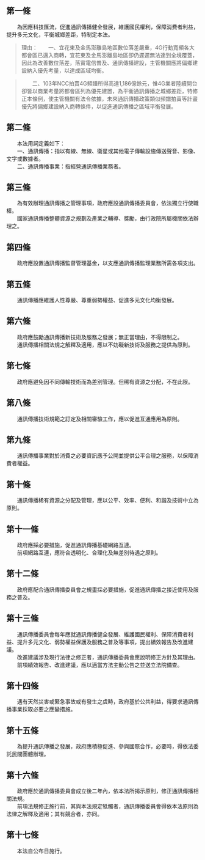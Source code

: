 第一條 
-------
　　為因應科技匯流，促進通訊傳播健全發展，維護國民權利，保障消費者利益，提升多元文化，平衡城鄉差距，特制定本法。  
> 理由：　　一、宜花東及金馬澎離島地區數位落差嚴重，4G行動寬頻各大都會區已邁入商轉，宜花東及金馬澎離島地區卻仍遲遲無法達到全境覆蓋，因此為改善數位落差，落實電信普及、通訊傳播建設，主管機關應將偏鄉建設納入優先考量，以達成區域均衡。

> 　　二、103年NCC拍賣4G頻譜所得高達1,186億餘元，惟4G業者陸續開台卻皆以商業考量將都會區列為優先建置，為平衡通訊傳播之城鄉差距，特修正本條例，使主管機關有法令依據，未來通訊傳播政策類似頻譜拍賣等計畫優先將偏鄉建設納入商轉條件，以促進通訊傳播之區域平衡發展。



第二條 
-------
　　本法用詞定義如下：  
　　一、通訊傳播：指以有線、無線、衛星或其他電子傳輸設施傳送聲音、影像、文字或數據者。  
　　二、通訊傳播事業：指經營通訊傳播業務者。  


第三條 
-------
　　為有效辦理通訊傳播之管理事項，政府應設通訊傳播委員會，依法獨立行使職權。  
　　國家通訊傳播整體資源之規劃及產業之輔導、獎勵，由行政院所屬機關依法辦理之。  


第四條 
-------
　　政府應設置通訊傳播監督管理基金，以支應通訊傳播監理業務所需各項支出。  


第五條 
-------
　　通訊傳播應維護人性尊嚴、尊重弱勢權益、促進多元文化均衡發展。  


第六條 
-------
　　政府應鼓勵通訊傳播新技術及服務之發展；無正當理由，不得限制之。  
　　通訊傳播相關法規之解釋及適用，應以不妨礙新技術及服務之提供為原則。  


第七條 
-------
　　政府應避免因不同傳輸技術而為差別管理。但稀有資源之分配，不在此限。  


第八條 
-------
　　通訊傳播技術規範之訂定及相關審驗工作，應以促進互通應用為原則。  


第九條 
-------
　　通訊傳播事業對於消費之必要資訊應予公開並提供公平合理之服務，以保障消費者權益。  


第十條 
-------
　　通訊傳播稀有資源之分配及管理，應以公平、效率、便利、和諧及技術中立為原則。  


第十一條 
---------
　　政府應採必要措施，促進通訊傳播基礎網路互連。  
　　前項網路互連，應符合透明化、合理化及無差別待遇之原則。  


第十二條 
---------
　　政府應配合通訊傳播委員會之規畫採必要措施，促進通訊傳播之接近使用及服務之普及。  


第十三條 
---------
　　通訊傳播委員會每年應就通訊傳播健全發展、維護國民權利、保障消費者利益、提升多元文化、弱勢權益保護及服務之普及等事項，提出績效報告及改進建議。  
　　改進建議涉及現行法律之修正者，通訊傳播委員會應說明修正方針及其理由。  
　　前項績效報告、改進建議，應以適當方法主動公告之並送立法院備查。  


第十四條 
---------
　　遇有天然災害或緊急事故或有發生之虞時，政府基於公共利益，得要求通訊傳播事業採取必要之應變措施。  


第十五條 
---------
　　為提升通訊傳播之發展，政府應積極促進、參與國際合作，必要時，得依法委託民間團體辦理。  


第十六條 
---------
　　政府應於通訊傳播委員會成立後二年內，依本法所揭示原則，修正通訊傳播相關法規。  
　　前項法規修正施行前，其與本法規定牴觸者，通訊傳播委員會得依本法原則為法律之解釋及適用；其有競合者，亦同。  


第十七條 
---------
　　本法自公布日施行。